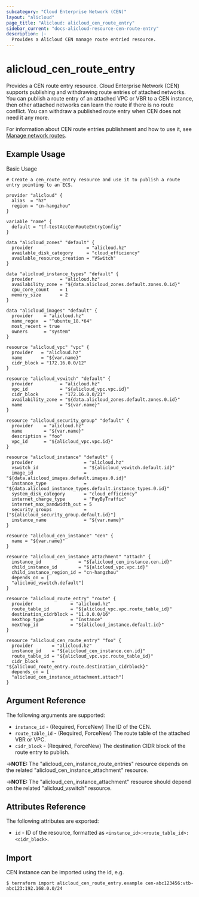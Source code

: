 ```yaml
---
subcategory: "Cloud Enterprise Network (CEN)"
layout: "alicloud"
page_title: "Alicloud: alicloud_cen_route_entry"
sidebar_current: "docs-alicloud-resource-cen-route-entry"
description: |-
  Provides a Alicloud CEN manage route entried resource.
---
```


# alicloud\_cen_route_entry

Provides a CEN route entry resource. Cloud Enterprise Network (CEN) supports publishing and withdrawing route entries of attached networks. You can publish a route entry of an attached VPC or VBR to a CEN instance, then other attached networks can learn the route if there is no route conflict. You can withdraw a published route entry when CEN does not need it any more.

For information about CEN route entries publishment and how to use it, see [Manage network routes](https://www.alibabacloud.com/help/doc-detail/86980.htm).

## Example Usage

Basic Usage

```
# Create a cen_route_entry resource and use it to publish a route entry pointing to an ECS.

provider "alicloud" {
  alias  = "hz"
  region = "cn-hangzhou"
}

variable "name" {
  default = "tf-testAccCenRouteEntryConfig"
}

data "alicloud_zones" "default" {
  provider                    = "alicloud.hz"
  available_disk_category     = "cloud_efficiency"
  available_resource_creation = "VSwitch"
}

data "alicloud_instance_types" "default" {
  provider          = "alicloud.hz"
  availability_zone = "${data.alicloud_zones.default.zones.0.id}"
  cpu_core_count    = 1
  memory_size       = 2
}

data "alicloud_images" "default" {
  provider    = "alicloud.hz"
  name_regex  = "^ubuntu_18.*64"
  most_recent = true
  owners      = "system"
}

resource "alicloud_vpc" "vpc" {
  provider   = "alicloud.hz"
  name       = "${var.name}"
  cidr_block = "172.16.0.0/12"
}

resource "alicloud_vswitch" "default" {
  provider          = "alicloud.hz"
  vpc_id            = "${alicloud_vpc.vpc.id}"
  cidr_block        = "172.16.0.0/21"
  availability_zone = "${data.alicloud_zones.default.zones.0.id}"
  name              = "${var.name}"
}

resource "alicloud_security_group" "default" {
  provider    = "alicloud.hz"
  name        = "${var.name}"
  description = "foo"
  vpc_id      = "${alicloud_vpc.vpc.id}"
}

resource "alicloud_instance" "default" {
  provider                   = "alicloud.hz"
  vswitch_id                 = "${alicloud_vswitch.default.id}"
  image_id                   = "${data.alicloud_images.default.images.0.id}"
  instance_type              = "${data.alicloud_instance_types.default.instance_types.0.id}"
  system_disk_category       = "cloud_efficiency"
  internet_charge_type       = "PayByTraffic"
  internet_max_bandwidth_out = 5
  security_groups            = ["${alicloud_security_group.default.id}"]
  instance_name              = "${var.name}"
}

resource "alicloud_cen_instance" "cen" {
  name = "${var.name}"
}

resource "alicloud_cen_instance_attachment" "attach" {
  instance_id              = "${alicloud_cen_instance.cen.id}"
  child_instance_id        = "${alicloud_vpc.vpc.id}"
  child_instance_region_id = "cn-hangzhou"
  depends_on = [
  "alicloud_vswitch.default"]
}

resource "alicloud_route_entry" "route" {
  provider              = "alicloud.hz"
  route_table_id        = "${alicloud_vpc.vpc.route_table_id}"
  destination_cidrblock = "11.0.0.0/16"
  nexthop_type          = "Instance"
  nexthop_id            = "${alicloud_instance.default.id}"
}

resource "alicloud_cen_route_entry" "foo" {
  provider       = "alicloud.hz"
  instance_id    = "${alicloud_cen_instance.cen.id}"
  route_table_id = "${alicloud_vpc.vpc.route_table_id}"
  cidr_block     = "${alicloud_route_entry.route.destination_cidrblock}"
  depends_on = [
  "alicloud_cen_instance_attachment.attach"]
}
```
## Argument Reference

The following arguments are supported:

* `instance_id` - (Required, ForceNew) The ID of the CEN.
* `route_table_id` - (Required, ForceNew) The route table of the attached VBR or VPC.
* `cidr_block` - (Required, ForceNew) The destination CIDR block of the route entry to publish.

->**NOTE:** The "alicloud_cen_instance_route_entries" resource depends on the related "alicloud_cen_instance_attachment" resource.

->**NOTE:** The "alicloud_cen_instance_attachment" resource should depend on the related "alicloud_vswitch" resource.

## Attributes Reference

The following attributes are exported:

* `id` - ID of the resource, formatted as `<instance_id>:<route_table_id>:<cidr_block>`.

## Import

CEN instance can be imported using the id, e.g.

```
$ terraform import alicloud_cen_route_entry.example cen-abc123456:vtb-abc123:192.168.0.0/24
```

